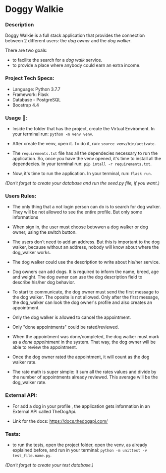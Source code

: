 # Doggy Walkie

### Description

Doggy Walkie is a full stack application that provides the connection between 2 different users: the *dog owner* and the *dog walker*. 

There are two goals: 

- to facilite the search for a *dog walk* service.
- to provide a place where anybody could earn an extra income. 

### Project Tech Specs:

- Language: Python 3.7.7
- Framework: Flask
- Database - PostgreSQL
- Boostrap 4.4


### Usage 🚀:

- Inside the folder that has the project, create the Virtual Enviroment.  In your terminal run: `python -m venv venv`.

- After create the venv, open it. To do it, run: `source venv/bin/activate`.

- The `requirements.txt` file has all the dependecies necessary to run the application. So, once you have the venv opened, it's time to install all the dependecies. In your terminal run: `pip intall -r requirements.txt`.

- Now, it's time to run the application. In your terminal, run: `flask run`.

_(Don't forget to create your database and run the seed.py file, if you want.)_

### Users Rules:

- The only thing that a not login person can do is to search for dog walker. They will be not allowed to see the entire profile. But only some informations

- When sign in, the user must choose betwwen a dog walker or dog owner, using the switch button.

- The users don't need to add an address. But this is important to the dog walker, because without an address, nobody will know about where the dog_walker works. 

- The dog walker could use the description to write about his/her service.

- Dog owners can add dogs. It is required to inform the name, breed, age and weight. The dog owner can use the dog description field to describe his/her dog behavior.

- To start to communicate, the dog owner must send the first message to the dog walker. The oposite is not allowed. Only after the first message, the dog_walker can look the dog owner's profile and also creates an appointment. 

- Only the dog walker is allowed to cancel the appointment. 

- Only "done appointments" could be rated/reviewed.

- When the appointment was done/completed, the dog walker must mark as a *done appointment* in the system. That way, the dog owner will be able to review the appointment.

- Once the dog owner rated the appointment, it will count as the dog walker rate. 

- The rate math is super simple: It sum all the rates values and divide by the number of appointments already reviewed. This average will be the dog_walker rate. 

### External API:

- For add a dog in your profile , the application gets information in an External API called TheDogApi.

- Link for the docs: https://docs.thedogapi.com/


### Tests:

- to run the tests, open the project folder, open the venv, as already explained before, and run in your terminal: `python -m unittest -v test_file.name.py`.

_(Don't forget to create your test database.)_
